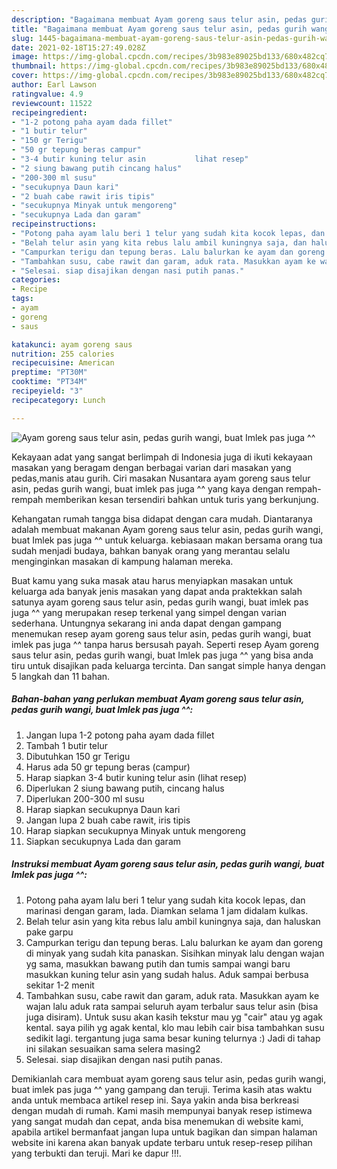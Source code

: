```yaml
---
description: "Bagaimana membuat Ayam goreng saus telur asin, pedas gurih wangi, buat Imlek pas juga ^^ minggu ini"
title: "Bagaimana membuat Ayam goreng saus telur asin, pedas gurih wangi, buat Imlek pas juga ^^ minggu ini"
slug: 1445-bagaimana-membuat-ayam-goreng-saus-telur-asin-pedas-gurih-wangi-buat-imlek-pas-juga-minggu-ini
date: 2021-02-18T15:27:49.028Z
image: https://img-global.cpcdn.com/recipes/3b983e89025bd133/680x482cq70/ayam-goreng-saus-telur-asin-pedas-gurih-wangi-buat-imlek-pas-juga-foto-resep-utama.jpg
thumbnail: https://img-global.cpcdn.com/recipes/3b983e89025bd133/680x482cq70/ayam-goreng-saus-telur-asin-pedas-gurih-wangi-buat-imlek-pas-juga-foto-resep-utama.jpg
cover: https://img-global.cpcdn.com/recipes/3b983e89025bd133/680x482cq70/ayam-goreng-saus-telur-asin-pedas-gurih-wangi-buat-imlek-pas-juga-foto-resep-utama.jpg
author: Earl Lawson
ratingvalue: 4.9
reviewcount: 11522
recipeingredient:
- "1-2 potong paha ayam dada fillet"
- "1 butir telur"
- "150 gr Terigu"
- "50 gr tepung beras campur"
- "3-4 butir kuning telur asin           lihat resep"
- "2 siung bawang putih cincang halus"
- "200-300 ml susu"
- "secukupnya Daun kari"
- "2 buah cabe rawit iris tipis"
- "secukupnya Minyak untuk mengoreng"
- "secukupnya Lada dan garam"
recipeinstructions:
- "Potong paha ayam lalu beri 1 telur yang sudah kita kocok lepas, dan marinasi dengan garam, lada. Diamkan selama 1 jam didalam kulkas."
- "Belah telur asin yang kita rebus lalu ambil kuningnya saja, dan haluskan pake garpu"
- "Campurkan terigu dan tepung beras. Lalu balurkan ke ayam dan goreng di minyak yang sudah kita panaskan. Sisihkan minyak lalu dengan wajan yg sama, masukkan bawang putih dan tumis sampai wangi baru masukkan kuning telur asin yang sudah halus. Aduk sampai berbusa sekitar 1-2 menit"
- "Tambahkan susu, cabe rawit dan garam, aduk rata. Masukkan ayam ke wajan lalu aduk rata sampai seluruh ayam terbalur saus telur asin (bisa juga disiram). Untuk susu akan kasih tekstur mau yg &#34;cair&#34; atau yg agak kental. saya pilih yg agak kental, klo mau lebih cair bisa tambahkan susu sedikit lagi. tergantung juga sama besar kuning telurnya :) Jadi di tahap ini silakan sesuaikan sama selera masing2"
- "Selesai. siap disajikan dengan nasi putih panas."
categories:
- Recipe
tags:
- ayam
- goreng
- saus

katakunci: ayam goreng saus 
nutrition: 255 calories
recipecuisine: American
preptime: "PT30M"
cooktime: "PT34M"
recipeyield: "3"
recipecategory: Lunch

---
```



![Ayam goreng saus telur asin, pedas gurih wangi, buat Imlek pas juga ^^](https://img-global.cpcdn.com/recipes/3b983e89025bd133/680x482cq70/ayam-goreng-saus-telur-asin-pedas-gurih-wangi-buat-imlek-pas-juga-foto-resep-utama.jpg)

Kekayaan adat yang sangat berlimpah di Indonesia juga di ikuti kekayaan masakan yang beragam dengan berbagai varian dari masakan yang pedas,manis atau gurih. Ciri masakan Nusantara ayam goreng saus telur asin, pedas gurih wangi, buat imlek pas juga ^^ yang kaya dengan rempah-rempah memberikan kesan tersendiri bahkan untuk turis yang berkunjung.




Kehangatan rumah tangga bisa didapat dengan cara mudah. Diantaranya adalah membuat makanan Ayam goreng saus telur asin, pedas gurih wangi, buat Imlek pas juga ^^ untuk keluarga. kebiasaan makan bersama orang tua sudah menjadi budaya, bahkan banyak orang yang merantau selalu menginginkan masakan di kampung halaman mereka.

Buat kamu yang suka masak atau harus menyiapkan masakan untuk keluarga ada banyak jenis masakan yang dapat anda praktekkan salah satunya ayam goreng saus telur asin, pedas gurih wangi, buat imlek pas juga ^^ yang merupakan resep terkenal yang simpel dengan varian sederhana. Untungnya sekarang ini anda dapat dengan gampang menemukan resep ayam goreng saus telur asin, pedas gurih wangi, buat imlek pas juga ^^ tanpa harus bersusah payah.
Seperti resep Ayam goreng saus telur asin, pedas gurih wangi, buat Imlek pas juga ^^ yang bisa anda tiru untuk disajikan pada keluarga tercinta. Dan sangat simple hanya dengan 5 langkah dan 11 bahan.


<!--inarticleads1-->

##### Bahan-bahan yang perlukan membuat Ayam goreng saus telur asin, pedas gurih wangi, buat Imlek pas juga ^^:

1. Jangan lupa 1-2 potong paha ayam dada fillet
1. Tambah 1 butir telur
1. Dibutuhkan 150 gr Terigu
1. Harus ada 50 gr tepung beras (campur)
1. Harap siapkan 3-4 butir kuning telur asin           (lihat resep)
1. Diperlukan 2 siung bawang putih, cincang halus
1. Diperlukan 200-300 ml susu
1. Harap siapkan secukupnya Daun kari
1. Jangan lupa 2 buah cabe rawit, iris tipis
1. Harap siapkan secukupnya Minyak untuk mengoreng
1. Siapkan secukupnya Lada dan garam




<!--inarticleads2-->

##### Instruksi membuat  Ayam goreng saus telur asin, pedas gurih wangi, buat Imlek pas juga ^^:

1. Potong paha ayam lalu beri 1 telur yang sudah kita kocok lepas, dan marinasi dengan garam, lada. Diamkan selama 1 jam didalam kulkas.
1. Belah telur asin yang kita rebus lalu ambil kuningnya saja, dan haluskan pake garpu
1. Campurkan terigu dan tepung beras. Lalu balurkan ke ayam dan goreng di minyak yang sudah kita panaskan. Sisihkan minyak lalu dengan wajan yg sama, masukkan bawang putih dan tumis sampai wangi baru masukkan kuning telur asin yang sudah halus. Aduk sampai berbusa sekitar 1-2 menit
1. Tambahkan susu, cabe rawit dan garam, aduk rata. Masukkan ayam ke wajan lalu aduk rata sampai seluruh ayam terbalur saus telur asin (bisa juga disiram). Untuk susu akan kasih tekstur mau yg &#34;cair&#34; atau yg agak kental. saya pilih yg agak kental, klo mau lebih cair bisa tambahkan susu sedikit lagi. tergantung juga sama besar kuning telurnya :) Jadi di tahap ini silakan sesuaikan sama selera masing2
1. Selesai. siap disajikan dengan nasi putih panas.




Demikianlah cara membuat ayam goreng saus telur asin, pedas gurih wangi, buat imlek pas juga ^^ yang gampang dan teruji. Terima kasih atas waktu anda untuk membaca artikel resep ini. Saya yakin anda bisa berkreasi dengan mudah di rumah. Kami masih mempunyai banyak resep istimewa yang sangat mudah dan cepat, anda bisa menemukan di website kami, apabila artikel bermanfaat jangan lupa untuk bagikan dan simpan halaman website ini karena akan banyak update terbaru untuk resep-resep pilihan yang terbukti dan teruji. Mari ke dapur !!!. 
